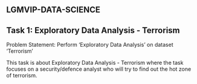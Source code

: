 ## LGMVIP-DATA-SCIENCE 
## Task 1: Exploratory Data Analysis - Terrorism <br>
Problem Statement: Perform ‘Exploratory Data Analysis’ on dataset ‘Terrorism’ 

This task is about Exploratory Data Analysis - Terrorism where the task focuses on a security/defence analyst who will try to find out the hot zone of terrorism.
